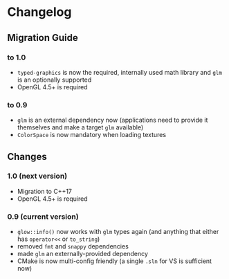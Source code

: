 # Changelog

## Migration Guide

### to 1.0

* `typed-graphics` is now the required, internally used math library and `glm` is an optionally supported
* OpenGL 4.5+ is required

### to 0.9

* `glm` is an external dependency now (applications need to provide it themselves and make a target `glm` available)
* `ColorSpace` is now mandatory when loading textures

## Changes

### 1.0 (next version)

* Migration to C++17
* OpenGL 4.5+ is required

### 0.9 (current version)

* `glow::info()` now works with `glm` types again (and anything that either has `operator<<` or `to_string`)
* removed `fmt` and `snappy` dependencies
* made `glm` an externally-provided dependency
* CMake is now multi-config friendly (a single `.sln` for VS is sufficient now)
